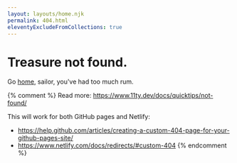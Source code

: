 ```yaml
---
layout: layouts/home.njk
permalink: 404.html
eleventyExcludeFromCollections: true
---
```

# Treasure not found.

Go <a href="{{ '/' | url }}">home</a>, sailor, you've had too much rum.

{% comment %}
Read more: https://www.11ty.dev/docs/quicktips/not-found/

This will work for both GitHub pages and Netlify:

* https://help.github.com/articles/creating-a-custom-404-page-for-your-github-pages-site/
* https://www.netlify.com/docs/redirects/#custom-404
{% endcomment %}
